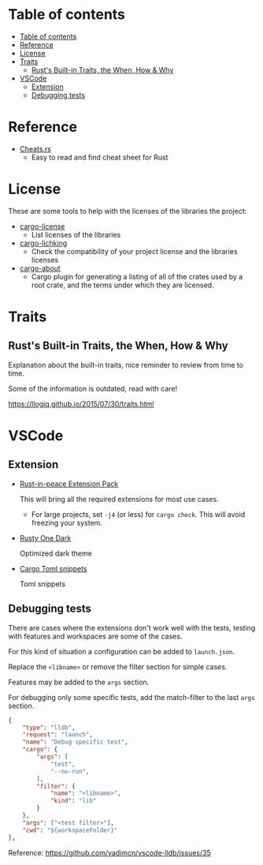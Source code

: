 # Table of contents
- [Table of contents](#table-of-contents)
- [Reference](#reference)
- [License](#license)
- [Traits](#traits)
  - [Rust's Built-in Traits, the When, How & Why](#rusts-built-in-traits-the-when-how--why)
- [VSCode](#vscode)
  - [Extension](#extension)
  - [Debugging tests](#debugging-tests)

# Reference
- [Cheats.rs](https://cheats.rs/)
  - Easy to read and find cheat sheet for Rust

# License

These are some tools to help with the licenses of the libraries the project:
- [cargo-license](https://crates.io/crates/cargo-license)
  - List licenses of the libraries
- [cargo-lichking](https://crates.io/crates/cargo-lichking)
  - Check the compatibility of your project license and the libraries licenses
- [cargo-about](https://crates.io/crates/cargo-about)
  - Cargo plugin for generating a listing of all of the crates used by a root crate, and the terms under which they are licensed.

# Traits

## Rust's Built-in Traits, the When, How & Why

Explanation about the built-in traits, nice reminder to review from time to time.

Some of the information is outdated, read with care!

https://llogiq.github.io/2015/07/30/traits.html

# VSCode

## Extension

- [Rust-in-peace Extension Pack](https://marketplace.visualstudio.com/items?itemName=gilescope.rust-in-peace)

  This will bring all the required extensions for most use cases.
    - For large projects, set `-j4` (or less) for `cargo check`. This will avoid freezing your system.

- [Rusty One Dark](https://marketplace.visualstudio.com/items?itemName=Jeraldson.vscode-rusty-onedark)

  Optimized dark theme

- [Cargo Toml snippets](https://marketplace.visualstudio.com/items?itemName=kevinkassimo.cargo-toml-snippets)

  Toml snippets

## Debugging tests

There are cases where the extensions don't work well with the tests, testing with features and workspaces are some of the cases.

For this kind of situation a configuration can be added to `launch.json`.

Replace the `<libname>` or remove the filter section for simple cases.

Features may be added to the `args` section.

For debugging only some specific tests, add the match-filter to the last `args` section.

```json
{
    "type": "lldb",
    "request": "launch",
    "name": "Debug specific test",
    "cargo": {
        "args": [
            "test",
            "--no-run",
        ],
        "filter": {
            "name": "<libname>",
            "kind": "lib"
        }
    },
    "args": ["<test filter>"],
    "cwd": "${workspaceFolder}"
},
```

Reference: https://github.com/vadimcn/vscode-lldb/issues/35
